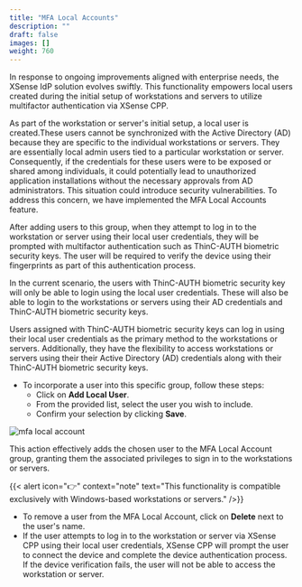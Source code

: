 ```yaml
---
title: "MFA Local Accounts"
description: ""
draft: false
images: []
weight: 760
---
```


In response to ongoing improvements aligned with enterprise needs, the XSense IdP solution evolves swiftly. This functionality empowers local users created during the initial setup of workstations and servers to utilize multifactor authentication via XSense CPP.

As part of the workstation or server's initial setup, a local user is created.These users cannot be synchronized with the Active Directory (AD) because they are specific to the individual workstations or servers. They are essentially local admin users tied to a particular workstation or server. Consequently, if the credentials for these users were to be exposed or shared among individuals, it could potentially lead to unauthorized application installations without the necessary approvals from AD administrators. This situation could introduce security vulnerabilities. To address this concern, we have implemented the MFA Local Accounts feature.

After adding users to this group, when they attempt to log in to the workstation or server using their local user credentials, they will be prompted with multifactor authentication such as ThinC-AUTH biometric security keys. The user will be required to verify the device using their fingerprints as part of this authentication process.

In the current scenario, the users with ThinC-AUTH biometric security key will only be able to login using the local user credentials. These will also be able to login to the workstations or servers using their AD credentials and ThinC-AUTH biometric security keys.

Users assigned with ThinC-AUTH biometric security keys can log in using their local user credentials as the primary method to the workstations or servers. Additionally, they have the flexibility to access workstations or servers using their their Active Directory (AD) credentials along with their ThinC-AUTH biometric security keys.

* To incorporate a user into this specific group, follow these steps:
  * Click on **Add Local User**.
  * From the provided list, select the user you wish to include.
  * Confirm your selection by clicking **Save**.

 ![mfa local account](images/mfalocalaccount.png)

This action effectively adds the chosen user to the MFA Local Account group, granting them the associated privileges to sign in to the workstations or servers.

{{< alert icon="👉" context="note" text="This functionality is compatible exclusively with Windows-based workstations or servers." />}}

* To remove a user from the MFA Local Account, click on **Delete** next to the user's name.
* If the user attempts to log in to the workstation or server via XSense CPP using their local user credentials, XSense CPP will prompt the user to connect the device and complete the device authentication process. If the device verification fails, the user will not be able to access the workstation or server.

